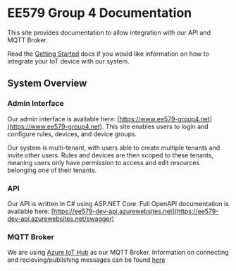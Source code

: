 # EE579 Group 4 Documentation

This site provides documentation to allow integration with our API and MQTT Broker.

Read the [Getting Started](getting-started.md) docs if you would like information on how to integrate your IoT device with our system.

## System Overview
### Admin Interface
Our admin interface is available here: [https://www.ee579-group4.net](https://www.ee579-group4.net). This site enables users to login and configure rules, devices, and device groups.

Our system is multi-tenant, with users able to create multiple tenants and invite other users. Rules and devices are then scoped to these tenants, meaning users only have permission to access and edit resources belonging one of their tenants.

### API
Our API is written in C# using ASP.NET Core. Full OpenAPI documentation is available here: [https://ee579-dev-api.azurewebsites.net](https://ee579-dev-api.azurewebsites.net/swagger)

### MQTT Broker
We are using [Azure IoT Hub](https://docs.microsoft.com/en-us/azure/iot-hub/iot-hub-mqtt-support) as our MQTT Broker. Information on connecting and recieving/publishing messages can be found [here](mqtt.md)
